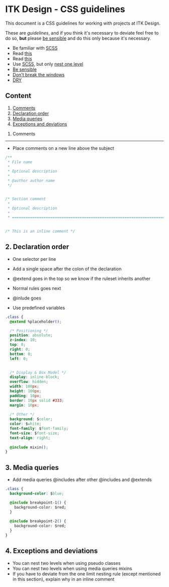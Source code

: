 ITK Design - CSS guidelines
==========

This document is a CSS guidelines for working with projects at ITK Design.

These are *guidelines*, and if you think it's necessary to deviate feel free to do so, **but** please [be sensible](http://csswizardry.com/2010/08/semantics-and-sensibility/) and do this only because it's necessary.


* Be familiar with [SCSS](http://sass-lang.com/)
* Read [this](http://www.jakobloekkemadsen.com/2013/07/css-abstractions-done-right/)
* Read [this](http://www.jakobloekkemadsen.com/2012/09/tdcss-js/)
* Use [SCSS](http://sass-lang.com), but only [nest one level](exceptions-and-deviations)
* [Be sensible](http://csswizardry.com/2010/08/semantics-and-sensibility/)
* [Don't break the windows](http://www.rtuin.nl/2012/08/software-development-and-the-broken-windows-theory/)
* [DRY](http://en.wikipedia.org/wiki/Don%27t_repeat_yourself)

Content
----------

1. [Comments](#comments)
2. [Declaration order](#declaration-order)
3. [Media queries](#media-queries)
4. [Exceptions and deviations](#exceptions-and-deviations)

<a name="comments"></a>
1. Comments
----------

* Place comments on a new line above the subject

```css
/**
 * File name
 *
 * Optional description
 *
 * @author author name
 */ 


/* Section comment
 *
 * Optional description
 *
 * ========================================================================== */
   

/* This is an inline comment */
```

<a name="declaration-order"></a>
2. Declaration order
----------

* One selector per line
* Add a single space after the colon of the declaration
* @extend goes in the top so we know if the ruleset inherits another
* Normal rules goes next
* @inlude goes

* Use predefined variables

```css
.class {
  @extend %placeholder();

  /* Positioning */
  position: absolute;
  z-index: 10;
  top: 0;
  right: 0;
  bottom: 0;
  left: 0;  
  

  /* Display & Box Model */
  display: inline-block;
  overflow: hidden;
  width: 100px;
  height: 100px;
  padding: 10px;
  border: 10px solid #333;
  margin: 10px;
  
  /* Other */
  background: $color;
  color: $white;
  font-family: $font-family;
  font-size: $font-size;
  text-align: right;
  
  @include mixin();
}
```

<a name="media-queries"></a>
3. Media queries
----------

* Add media queries @includes after other @includes and @extends

```css
.class {  
  background-color: $blue;

  @include breakpoint-1() {
  	background-color: $red;
  }
  
  @include breakpoint-2() {
  	background-color: $red;
  }
}
```

<a name="exceptions-and-deviations"></a>
4. Exceptions and deviations
----------

* You can nest two levels when using pseudo classes
* You can nest two levels when using media queries mixins
* If you have to deviate from the one limit nesting rule (except mentioned in this section), explain why in an inline comment